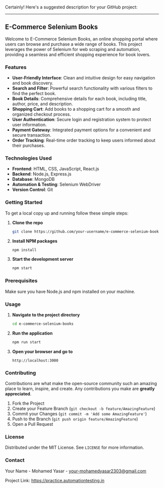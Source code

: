 Certainly! Here's a suggested description for your GitHub project:

---

## E-Commerce Selenium Books

Welcome to E-Commerce Selenium Books, an online shopping portal where users can browse and purchase a wide range of books. This project leverages the power of Selenium for web scraping and automation, providing a seamless and efficient shopping experience for book lovers.

### Features

- **User-Friendly Interface**: Clean and intuitive design for easy navigation and book discovery.
- **Search and Filter**: Powerful search functionality with various filters to find the perfect book.
- **Book Details**: Comprehensive details for each book, including title, author, price, and description.
- **Shopping Cart**: Add books to a shopping cart for a smooth and organized checkout process.
- **User Authentication**: Secure login and registration system to protect user information.
- **Payment Gateway**: Integrated payment options for a convenient and secure transaction.
- **Order Tracking**: Real-time order tracking to keep users informed about their purchases.

### Technologies Used

- **Frontend**: HTML, CSS, JavaScript, React.js
- **Backend**: Node.js, Express.js
- **Database**: MongoDB
- **Automation & Testing**: Selenium WebDriver
- **Version Control**: Git

### Getting Started

To get a local copy up and running follow these simple steps:

1. **Clone the repo**
   ```sh
   git clone https://github.com/your-username/e-commerce-selenium-books.git
   ```
2. **Install NPM packages**
   ```sh
   npm install
   ```
3. **Start the development server**
   ```sh
   npm start
   ```

### Prerequisites

Make sure you have Node.js and npm installed on your machine.

### Usage

1. **Navigate to the project directory**
   ```sh
   cd e-commerce-selenium-books
   ```
2. **Run the application**
   ```sh
   npm run start
   ```
3. **Open your browser and go to**
   ```
   http://localhost:3000
   ```

### Contributing

Contributions are what make the open-source community such an amazing place to learn, inspire, and create. Any contributions you make are **greatly appreciated**.

1. Fork the Project
2. Create your Feature Branch (`git checkout -b feature/AmazingFeature`)
3. Commit your Changes (`git commit -m 'Add some AmazingFeature'`)
4. Push to the Branch (`git push origin feature/AmazingFeature`)
5. Open a Pull Request

### License

Distributed under the MIT License. See `LICENSE` for more information.

### Contact

Your Name - Mohamed Yasar - your-mohamedyasar2303@gmail.com

Project Link: https://practice.automationtesting.in
